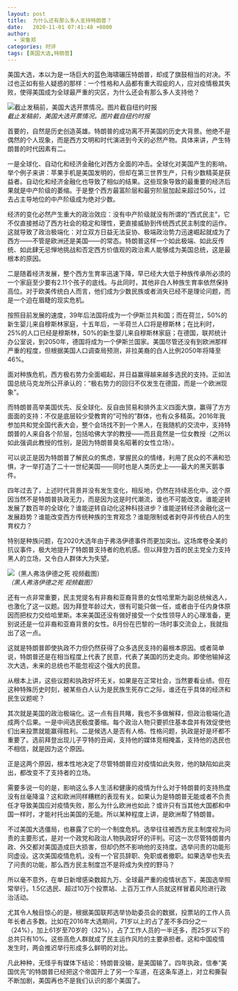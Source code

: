 ```yaml
---
layout: post
title:  为什么还有那么多人支持特朗普？
date:   2020-11-01 07:41:48 +0800
author: 
  - 宋鲁郑
categories: 时评
tags: [美国大选,特朗普]
---
```

美国大选，本以为是一场巨大的蓝色海啸碾压特朗普，却成了旗鼓相当的对决。不过也正如有些人疑惑的那样：一个性格和人品都有重大瑕疵的人，应对疫情极其失败，使得美国成为全球最严重的灾区，为什么还会有那么多人支持他？

![截止发稿前，美国大选开票情况。图片截自纽约时报]({{site.url}}/assets/images/20201106162006863.png)  
*截止发稿前，美国大选开票情况。图片截自纽约时报*

首要的，自然是历史创造英雄。特朗普的成功离不开美国的历史大背景。他绝不是偶然的个人现象，而是西方文明和时代演进到今天的必然产物。具体来讲，产生特朗普的时代因素有二。

一是全球化、自动化和经济金融化对西方全面的冲击。全球化对美国产生的影响，举个例子来讲：苹果手机是美国发明的，但却在第三世界生产，只有少数精英是获益者。自动化和经济金融化也导致了相似的结果。这些现象导致的最重要的经济后果就是中产阶级的萎缩。于是整个西方最富阶层和最穷阶层加起来超过50%，过去占主导地位的中产阶级成为绝对少数。

经济的变化必然产生重大的政治效应：没有中产阶级就没有所谓的“西式民主”，它不仅直接撼动了西方社会的稳定和理性，更直接威胁到传统西式民主制度的运作。这就导致了政治极端化：对立双方日益无法妥协、极端政治势力迅速崛起就成为了西方——不管是欧洲还是美国——的常态。特朗普这样一个如此极端、如此反传统、如此肆无忌惮地挑战和否定西方价值观的政治素人能够成为美国总统，这是最根本的原因。

二是随着经济发展，整个西方生育率迅速下降，早已经大大低于种族传承所必须的一个家庭至少要有2.11个孩子的底线。与此同时，其他非白人种族生育率依然保持高位。对于欧美传统白人而言，他们成为少数民族或者消失已经不是理论问题，而是一个迫在眉睫的现实危机。

按照目前发展的速度，39年后法国将成为一个伊斯兰共和国；而在荷兰，50%的新生婴儿来自穆斯林家庭，十五年后，一半荷兰人口将是穆斯林；在比利时，25%的人口已经是穆斯林，50%的新生婴儿来自穆斯林家庭；在德国，联邦统计办公室说，到2050年，德国将成为一个伊斯兰国家。美国尽管还没有到欧洲那样严重的程度，但根据美国人口调查局预测，非拉美裔的白人比例2050年将降至46%。

面对种族危机，西方极右势力全面崛起，并日益赢得越来越多选民的支持。正如法国总统马克龙所公开承认的：“极右势力的回归不仅发生在德国，而是一个欧洲现象”。

而特朗普高举美国优先、反全球化、反自由贸易和排外主义四面大旗，赢得了方方面面的支持：不仅是底层较少受教育的“可怜的”群体，也有众多精英。2016年我参加共和党全国代表大会，整个会场找不到一个黑人，在我随机的交流中，支持特朗普的人来自各个阶层，包括哈佛大学的教授——而且竟然是一位女教授（之所以如此强调此教授的性别，是因为特朗普臭名昭著的女性立场）。

可以说正是因为特朗普了解民众的焦虑，掌握民众的情绪，利用了民众的不满和恐惧，才一举打造了二十一世纪美国——同时也是人类历史上——最大的黑天鹅事件。

四年过去了，上述时代背景并没有发生变化，相反地，仍然在持续恶化中。这个原因当然不是特朗普执政无力，而是因为这是时代潮流，谁也不可能改变。谁能逆转发展了数百年的全球化？谁能逆转自动化这种科技进步？谁能逆转经济金融化这一发展趋势？谁能改变西方传统种族的生育观念？谁能限制或者剥夺非传统白人的生育权力？

特别是种族问题，在2020大选年由于弗洛伊德事件而更加突出。这场席卷全美的抗议事件，极大地提升了特朗普支持者的危机感。但以拜登为首的民主党全力支持黑人的立场，又令白人群体大为失望。

![（黑人弗洛伊德之死 视频截图）]({{site.url}}/assets/images/20201106140944329.jpg)  
*（黑人弗洛伊德之死 视频截图）*

还有一点非常重要，民主党提名有非裔和亚裔背景的女性哈里斯为副总统候选人，也激化了这一议题。因为拜登年龄过大，很有可能只做一任，或者由于任内身体原因而把权力交给哈里斯。本来美国还没有做好接受一个女性领导人的心理准备，更别说还是一位非裔和亚裔背景的女性。8月份在巴黎的一场时事交流会上，我就指出了这一点。

这就是特朗普即使执政不力但仍然获得了众多选民支持的最根本原因。或者简单说，特朗普还是在相当程度上代表了民意，代表了美国的历史走向。即使他输掉这次大选，未来的总统也不能忽视这个强大的民意。

从根本上讲，这些议题和执政好坏无关。如果是在正常社会，当然要看业绩。但在这种特殊历史时刻，被某些白人认为是民族生死存亡之际，谁还在乎具体的经济和民生议题呢？

其次就是美国的政治极端化。这一点有目共睹，我也不多做解释，但政治极端化造成两个后果。一是中间选民极度萎缩。每个政治人物只要抓住基本盘并有效促使他们出来投票就能赢得胜利。二是候选人是否有人格、性格问题，执政是好是坏都不重要了。选前拜登出现儿子亨特的丑闻，支持他的媒体竞相掩盖，支持他的选民也不相信，就是因为这个原因。

正是这两个原因，根本性地决定了尽管特朗普应对疫情如此失败，他的缺陷如此突出，都改变不了支持者的立场。

需要多说一句的是，影响这么多人生活和健康的疫情为什么对于特朗普的支持热度没有丝毫降温？这和欧洲同样糟糕的表现有关。如果认为是特朗普无能或者不负责任才导致美国应对疫情失败，那么为什么欧洲也如此？或许只有当其他大国都和中国一样时，才能衬托出美国的无能。所以某种程度上讲，是欧洲帮了特朗普。

不过美国大选僵局，也暴露了它的一个制度危机。选举往往被西方民主制度视为问责的主要形式，是对一个政党和政治人物执政好坏的评判。可这一次尽管特朗普内政、外交都对美国造成巨大损害，但却仍然不影响他的支持度。选举问责的功能形同虚设。这次美国疫情危机，没有一个官员辞职、免职或者撤职。如果选举也失去了问责的功能，那么西方民主制度岂不是将成为失控的野马？

所以毫不意外，在单日新增感染数超九万、全球最严重的疫情状态下，美国选举照常举行。1.5亿选民、超过10万个投票站、上百万工作人员就这样冒着风险进行政治活动。

尤其令人触目惊心的是，根据美国联邦选举协助委员会的数据，投票站的工作人员年长者占多数。比如在2016年大选期间，71岁以上的占了差不多四分之一（24%），加上61岁至70岁的（32%），占了工作人员的一半还多，而25岁以下的总共只有10%。这些高危人群就成了民主运作风险的主要承担者。这和中国疫情发生时，两会推迟举行形成多么鲜明的对比。

凡此种种，无怪乎有媒体下结论：特朗普没输，是美国输了。四年执政，信奉“美国优先”的特朗普已经把这个帝国开上了另一个车道，在这条车道上，对立和撕裂不断加剧，美国再也不是我们认识的那个美国了。
